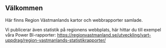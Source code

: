 ## Välkommen

Här finns Region Västmanlands kartor och webbrapporter samlade. 

Vi publicerar även statistik på regionens webbplats, här hittar du till exempel våra Power BI-rapporter:
https://regionvastmanland.se/utveckling/vart-uppdrag/region-vastmanlands-statistikrapporter/
